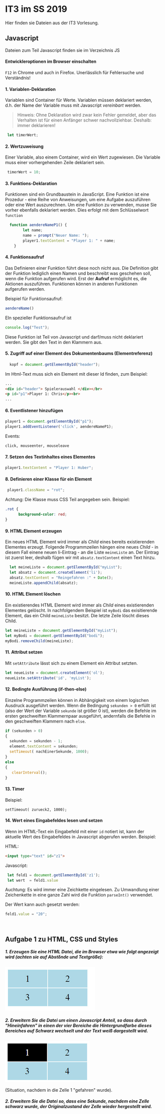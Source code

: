 ﻿# IT3 im SS 2019
Hier finden sie Dateien aus der IT3 Vorlesung. 

## Javascript
Dateien zum Teil Javascript finden sie im Verzeichnis  JS

#### Entwickleroptionen im Browser einschalten

`F12` in Chrome und auch in Firefox. Unerlässlich für Fehlersuche und Verständnis!



#### 1. Variablen-Deklaration

Variablen sind Container für Werte.  Variablen müssen deklariert werden, d.h. der Name der Variable muss mit Javascript *vereinbart* werden. 

>  Hinweis: Ohne Deklaration wird zwar kein Fehler gemeldet, aber das Verhalten ist für einen Anfänger schwer nachvollziehbar. Deshalb: immer deklarieren!

```js
 let timerWert;
```



#### 2. Wertzuweisung

Einer Variable, also einem Container, wird ein Wert zugewiesen. Die Variable muss einer vorhergehenden Zeile deklariert sein.

```js
 timerWert = 10;
```



#### 3. Funktions-Deklaration

Funktionen sind ein Grundbaustein in JavaScript. Eine Funktion ist eine Prozedur - eine Reihe von Anweisungen, um eine Aufgabe auszuführen oder eine Wert auszurechnen. Um eine Funktion zu verwenden, musse Sie vorher ebenfalls deklariert werden. Dies erfolgt mit dem Schlüsselwort `function`

```js
  function aendereNameP1() {
        let name;
        name = prompt("Neuer Name: ");
        player1.textContent = "Player 1: " + name;
    }
```


#### 4. Funktionsaufruf

Das Definieren einer Funktion führt diese noch nicht aus. Die Definition gibt der Funktion lediglich einen Namen und beschreibt was geschehen soll, wenn die Funktion aufgerufen wird. Erst der **Aufruf** ermöglicht es, die Aktionen auszuführen.  Funktionen können in anderen Funktionen aufgerufen werden.

Beispiel für Funktionsaufruf:

```js
aendereName()
```

EIn spezieller Funktionsaufruf ist 

```js
console.log("Test");
```

Diese  Funktion ist Teil von Javascript und darf/muss nicht deklariert werden. Sie gibt den Text in den Klammern  aus.



#### 5. Zugriff auf einer Element des Dokumentenbaums (Elementreferenz)

```js
  kopf = document.getElementById("header");
```

Im Html-Text muss sich ein Element mit dieser Id finden, zum Beispiel:

```html
...
<div id="header"> Spielerauswahl </div></br>
<p id="p1">Player 1: Chris</p><br>
...
```


#### 6. Eventlistener hinzufügen

```js
player1 = document.getElementById("p1");
player1.addEventListener('click', aendereNameP1);
```

Events: 

```
click, mouseenter, mouseleave
```



#### 7. Setzen des Textinhaltes eines Elementes

```js
player1.textContent = "Player 1: Huber";
```



#### 8. Definieren einer Klasse für ein Element

```js
 player1.className = "rot";
```

Achtung: Die Klasse muss CSS Teil angegeben sein. Beispiel:

```css
.rot {
      background-color: red;
}
```


#### 9. HTML Element erzeugen

Ein neues HTML Element wird immer als *Child* eines bereits existierenden Elementes erzeugt. Folgende Programmzeilen hängen eine neues *Child*  - in diesem Fall einene neuen li-Eintrag - an die Liste `meineListe`  an. Der Eintrag ist zuerst leer, deshalb fügen wir mit `absatz.textContent` einen Text hinzu.

```javascript
  let meineListe = document.getElementById("myList");
  let absatz = document.createElement('li');
  absatz.textContent = "Reingefahren :" + Date();
  meineListe.appendChild(absatz);
```



#### 10. HTML Element löschen

Ein existierendes HTML Element wird immer als *Child* eines existierenden Elementes gelöscht. In nachfolgendem Beispiel ist  `myBodi` das exisitierende Element, das ein Child `meineListe` besitzt. Die letzte Zeile löscht dieses Child. 

```javascript
let meineListe = document.getElementById("myList");
let myBodi = document.getElementById("bodi");
myBodi.removeChild(meineListe);
```



#### 11. Attribut setzen

Mit `setAttribute` lässt sich zu einem Element ein Attribut setzten.

```javascript
let neueListe = document.createElement('ol');
neueListe.setAttribute('id', 'myList');
```



#### 12. Bedingte Ausführung (if-then-else)

Einzelne Programmzeilen können in Abhängigkeit von einem logischen Ausdruck ausgeführt werden. Wenn die Bedingung `sekunden > 0` erfüllt ist (also der Wert der Variable `sekunde` ist größer 0 ist), werden die Befehle im ersten geschweiften Klammernpaar ausgeführt, andernfalls die Befehle in den geschweiften Klammern nach  `else`.

```javascript
if (sekunden > 0) 
{
  sekunden = sekunden - 1;
  element.textContent = sekunden;
  setTimeout( nachEinerSekunde, 1000);
}
else 
{
   clearInterval();
}
```

#### 13. Timer
Beispiel:
```
setTimeout( zurueck2, 1000);
```


#### 14. Wert eines Eingabefeldes lesen und setzen

Wenn im HTML-Text ein Eingabefeld mit einer `id` notiert ist, kann der aktuelle Wert des Eingabefeldes in Javascript abgerufen werden. Beispiel:

HTML:

```html
<input type="text" id="z1">
```

Javascript:

```javascript
 let feld1 = document.getElementById('z1');
 let wert  = feld1.value
```

Auchtung: Es wird immer eine Zeichkette eingelesen. Zu Umwandlung einer Zeichenkette in eine ganze Zahl wird die Funktion `parseInt()` verwendet.

Der Wert kann auch gesetzt werden:

```javascript
feld1.value = "20";
```




<br>

## Aufgabe 1 zu HTML, CSS und Styles

##### 1. Erzeugen Sie eine HTML Datei, die im Browser etwa wie folgt angezeigt wird (achten sie auf Abstδnde und Textgröße):

![2019-04-23_17-42-47](assets/2019-04-23_17-42-47.jpg)

##### 2. Erweitern Sie die Datei um einen Javascript Anteil, so dass durch "Hineinfahren" in einen der vier Bereiche die Hintergrundfarbe dieses Bereiches auf Schwarz wechselt und der Text weiß dargestellt wird.

![2019-04-23_17-57-35](assets/2019-04-23_17-57-35.jpg)

(Situation, nachdem in die Zelle 1 "gefahren" wurde).

##### 2. Erweitern Sie die Datei so, dass eine Sekunde, nachdem eine Zelle schwarz wurde, der Originalzustand der Zelle wieder hergestellt wird.

